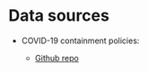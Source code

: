 # Data sources

- COVID-19 containment policies:

    - [Github repo](https://github.com/OxCGRT/covid-policy-dataset/blob/main/data/subnat_raw/OxCGRT_raw_USA_v1.csv)
